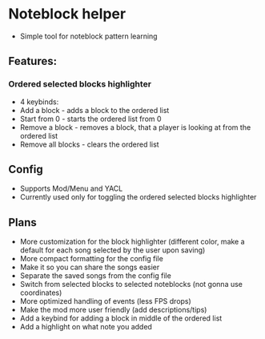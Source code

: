 # Noteblock helper
- Simple tool for noteblock pattern learning

## Features:
### Ordered selected blocks highlighter
- 4 keybinds:
- Add a block - adds a block to the ordered list
- Start from 0 - starts the ordered list from 0
- Remove a block - removes a block, that a player is looking at from the ordered list
- Remove all blocks - clears the ordered list

## Config
- Supports Mod/Menu and YACL
- Currently used only for toggling the ordered selected blocks highlighter

## Plans
- More customization for the block highlighter (different color, make a default for each song selected by the user upon saving)
- More compact formatting for the config file
- Make it so you can share the songs easier
- Separate the saved songs from the config file
- Switch from selected blocks to selected noteblocks (not gonna use coordinates)
- More optimized handling of events (less FPS drops)
- Make the mod more user friendly (add descriptions/tips)
- Add a keybind for adding a block in middle of the ordered list
- Add a highlight on what note you added

